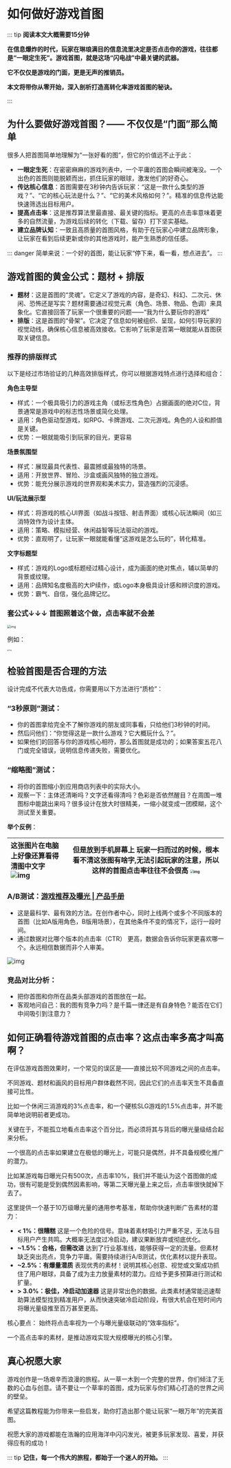 # 如何做好游戏首图

::: tip **阅读本文大概需要15分钟**

**在信息爆炸的时代，玩家在琳琅满目的信息流里决定是否点击你的游戏，往往都是“一眼定生死”。游戏首图，就是这场“闪电战”中最关键的武器。**

**它不仅仅是游戏的门面，更是无声的推销员。**

**本文将带你从零开始，深入剖析打造高转化率游戏首图的秘诀。**

:::

## 为什么要做好游戏首图？—— 不仅仅是“门面”那么简单

很多人把首图简单地理解为“一张好看的图”，但它的价值远不止于此：

- **一眼定生死**：在密密麻麻的游戏列表中，一个平庸的首图会瞬间被淹没。一个出色的首图则能脱颖而出，抓住玩家的眼球，激发他们的好奇心。
- **传达核心信息**：首图需要在3秒钟内告诉玩家：“这是一款什么类型的游戏？”、“它的核心玩法是什么？”、“它的美术风格如何？”。精准的信息传达能快速筛选出目标用户。
- **提高点击率**：这是推荐算法里最直接、最关键的指标。更高的点击率意味着更多的自然流量，为游戏后续的转化（下载、留存）打下坚实基础。
- **建立品牌认知**：一致且高质量的首图风格，有助于在玩家心中建立品牌形象，让玩家在看到后续更新或你的其他游戏时，能产生熟悉的信任感。

::: danger 简单来说：一个好的首图，能让玩家“停下来，看一看，想点进去”。
:::

## 游戏首图的黄金公式：题材 + 排版

- **题材**：这是首图的“灵魂”。它定义了游戏的内容，是奇幻、科幻、二次元、休闲、恐怖还是写实？题材需要通过视觉元素（角色、场景、物品、色调）来具象化。它直接回答了玩家一个很重要的问题——“我为什么要玩你的游戏”
- **排版**：这是首图的“骨架”。它决定了信息如何被组织、呈现，如何引导玩家的视觉动线，确保核心信息被高效接收。它影响了玩家是否第一眼就能从首图获取关键信息。

###  推荐的排版样式

  以下是经过市场验证的几种高效排版样式，你可以根据游戏特点进行选择和组合：

**角色主导型**

- 样式：一个极具吸引力的游戏主角（或标志性角色）占据画面的绝对C位，背景通常是游戏中的标志性场景或简化处理。
- 适用：角色驱动型游戏，如RPG、卡牌游戏、二次元游戏。角色的人设和颜值是关键。
- 优势：一眼就能吸引到玩家的目光，更容易

**场景氛围型**

- 样式：展现最具代表性、最震撼或最独特的场景。
- 适用：开放世界、冒险、沙盒或画风独特的独立游戏。
- 优势：能充分展示游戏的世界观和美术实力，营造强烈的沉浸感。

**UI/玩法展示型**

- 样式：将游戏的核心UI界面（如战斗按钮、射击界面）或核心玩法瞬间（如三消特效作为设计主体。
- 适用：策略、模拟经营、休闲益智等玩法驱动的游戏。
- 优势：直观明了，让玩家一眼就能看懂“这游戏是怎么玩的”，转化精准。

**文字标题型**

- 样式：游戏的Logo或标题经过精心设计，成为画面的绝对焦点，辅以简单的背景或纹理。
- 适用：品牌知名度极高的大IP续作，或Logo本身极具设计感和辨识度的游戏。
- 优势：霸气、自信，强化品牌记忆。

###   套公式↓↓↓ 首图照着这个做，点击率就不会差

<img src="https://arkimg.ark.online/1761211294813-16.webp" alt="img" style="zoom: 50%;" />

例如：

<img src="https://arkimg.ark.online/1761211319983-19.webp" alt="img" style="zoom:25%;" />

## 检验首图是否合理的方法

设计完成不代表大功告成，你需要用以下方法进行“质检”：

###  “3秒原则”测试：

- 你的首图拿给完全不了解你游戏的朋友或同事看，只给他们3秒钟的时间。
- 然后问他们：“你觉得这是一款什么游戏？它大概玩什么？”。
- 如果他们的回答与你的游戏核心相符，那么首图就是成功的；如果答案五花八门或完全错误，说明信息传递失败，需要优化。

###  “缩略图”测试：

- 将你的首图缩小到应用商店列表中的实际大小。
- 观察一下：主体还清晰吗？文字还看得清吗？色彩是否依然醒目？在周围一堆图标中能跳出来吗？很多设计在放大时很精美，一缩小就变成一团模糊，这个测试至关重要。
  
**举个反例**：

| 这张图片在电脑上好像还算看得清图中文字<br />![img](https://arkimg.ark.online/1761211926918-1-1761215148621-3-1761215723002-5.webp) | 但是放到手机屏幕上 玩家一扫而过的时候，根本看不清这张图有啥字,无法引起玩家的注意，所以这样的首图点击率往往不会很高  <img src="https://arkimg.ark.online/1761211934699-4-1761217006981-3.webp" alt="img" style="zoom:50%;" /><br /> |
| :----------------------------------------------------------- | ------------------------------------------------------------ |

###  A/B测试：[游戏推荐及曝光 | 产品手册](https://docs.ark.online/CreatorPortal/Promotion&Operation.html#配置游戏素材)

- 这是最科学、最有效的方法。在创作者中心，同时上线两个或多个不同版本的首图（比如A版用角色，B版用场景），在其他条件不变的情况下，运行一段时间。
- 通过数据对比哪个版本的点击率（CTR） 更高，数据会告诉你玩家更喜欢哪一个。永远相信数据而非个人审美。

![img](https://arkimg.ark.online/1761211614287-22.webp)

###  竞品对比分析：

- 把你首图和你所在品类头部游戏的首图放在一起。
- 客观地问自己：我的图有竞争力吗？是千篇一律还是有自身特色？能否在它们中间吸引到注意力？



## 如何正确看待游戏首图的点击率？这点击率多高才叫高啊？

 在评估游戏首图效果时，一个常见的误区是——直接比较不同游戏之间的点击率。

 不同游戏、题材和画风的目标用户群体截然不同，因此它们的点击率天生不具备直接可比性。

 比如一个休闲三消游戏的3%点击率，和一个硬核SLG游戏的1.5%点击率，并不能简单地说明前者更成功。

 关键在于，不能孤立地看点击率这个百分比，而必须将其与背后的曝光量级结合起来分析。

 一个很高的点击率如果建立在极低的曝光上，可能只是偶然，并不具备规模化推广的潜力。

 比如某游戏每日曝光只有500次，点击率10%，我们并不能认为这个首图做的成功，很有可能是受到偶然因素影响，等第二天曝光量上来之后，点击率很快就掉下去了。

 这里提供一个基于10万级曝光量的通用参考基准，帮助你快速判断广告素材的潜力：

- **< 1%：很糟糕** 这是一个危险的信号。意味着素材吸引力严重不足，无法与目标用户产生共鸣。大概率无法度过冷启动，建议果断放弃或彻底优化。
- **~1.5%：合格，但需改进** 达到了行业基准线，能够获得一定的流量。但素材缺乏突出亮点，竞争力平庸。需要持续进行A/B测试，优化素材以提升表现。
- **~2.5%：有爆量潜质** 表现优秀的素材！说明其核心创意、视觉或文案成功抓住了用户眼球，具备了成为主力放量素材的潜力。应给予更多预算进行测试和扩量。
- **> 3.0%：极佳，冷启动加速器** 这是非常出色的数据。此类素材通常能迅速帮助算法模型找到精准用户，从而快速突破冷启动阶段，有很大机会在短时间内将曝光量级推至百万甚至更高。

 核心要点： 始终将点击率视为一个与曝光量级联动的“效率指标”。

 一个高点击率的素材，是推动游戏实现大规模曝光的核心引擎。



## 真心祝愿大家

 游戏创作是一场艰辛而浪漫的旅程。从一草一木到一个完整的世界，你们倾注了无数的心血与创意。请不要让一个草率的首图，成为玩家与你们精心打造的世界之间的壁垒。

 希望这篇教程能为你带来一些启发，助你打造出那个能让玩家“一眼万年”的完美首图。

 祝愿大家的游戏都能在浩瀚的应用海洋中闪闪发光，被更多玩家发现、喜爱，并获得应有的成功！


::: tip **记住，每一个伟大的旅程，都始于一个迷人的开始。**
:::










